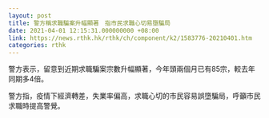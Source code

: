 ```yaml
---
layout: post
title: 警方稱求職騙案升幅顯著　指市民求職心切易墮騙局
date: 2021-04-01 12:15:31.000000000 +08:00
link: https://news.rthk.hk/rthk/ch/component/k2/1583776-20210401.htm
categories: rthk
---
```


警方表示，留意到近期求職騙案宗數升幅顯著，今年頭兩個月已有85宗，較去年同期多4倍。

警方指，疫情下經濟轉差，失業率偏高，求職心切的市民容易誤墮騙局，呼籲市民求職時提高警覺。
